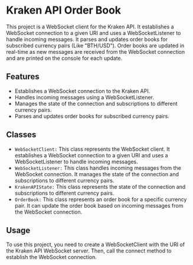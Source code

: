 # Kraken API Order Book

This project is a WebSocket client for the Kraken API. It establishes a WebSocket connection to a given URI and uses a WebSocketListener to handle incoming messages. It parses and updates order books for subscribed currency pairs (Like "BTH/USD"). Order books are updated in real-time as new messages are received from the WebSocket connection and are printed on the console for each update.

## Features

* Establishes a WebSocket connection to the Kraken API.
* Handles incoming messages using a WebSocketListener.
* Manages the state of the connection and subscriptions to different currency pairs.
* Parses and updates order books for subscribed currency pairs.

## Classes

* `WebSocketClient:` This class represents the WebSocket client. It establishes a WebSocket connection to a given URI and uses a WebSocketListener to handle incoming messages.
* `WebSocketListener:` This class handles incoming messages from the WebSocket connection. It manages the state of the connection and subscriptions to different currency pairs.
* `KrakenAPIState:` This class represents the state of the connection and subscriptions to different currency pairs.
* `OrderBook:` This class represents an order book for a specific currency pair. It can update the order book based on incoming messages from the WebSocket connection.

## Usage

To use this project, you need to create a WebSocketClient with the URI of the Kraken API WebSocket server. Then, call the connect method to establish the WebSocket connection.